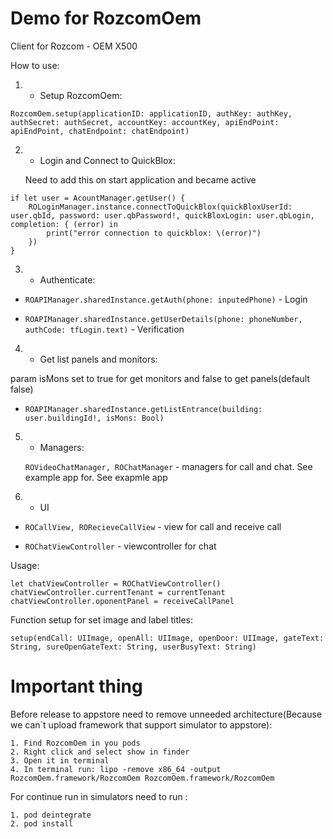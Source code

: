 # Demo for RozcomOem 

Client for  Rozcom - OEM X500

How to use:

1. - Setup RozcomOem:

  ```RozcomOem.setup(applicationID: applicationID, authKey: authKey, authSecret: authSecret, accountKey: accountKey, apiEndPoint: apiEndPoint, chatEndpoint: chatEndpoint)```


2. - Login and Connect to QuickBlox:

    Need to add this on start application and became active

```
if let user = AcountManager.getUser() {
    ROLoginManager.instance.connectToQuickBlox(quickBloxUserId: user.qbId, password: user.qbPassword!, quickBloxLogin: user.qbLogin, completion: { (error) in
        print("error connection to quickblox: \(error)")
    })
}
```

3. - Authenticate:

-  ```ROAPIManager.sharedInstance.getAuth(phone: inputedPhone)``` - Login

- ```ROAPIManager.sharedInstance.getUserDetails(phone: phoneNumber, authCode: tfLogin.text)``` - Verification

4. - Get list panels and monitors:

param isMons set to true for get monitors and false to get panels(default false)
- ```ROAPIManager.sharedInstance.getListEntrance(building: user.buildingId!, isMons: Bool)```

5. - Managers:

	```ROVideoChatManager, ROChatManager``` - managers for call and chat. See example app for. See exapmle app

6. - UI

 - ```ROCallView, RORecieveCallView``` - view for call and receive call

 - ```ROChatViewController``` - viewcontroller for chat


 Usage: 
 ```
 let chatViewController = ROChatViewController()
 chatViewController.currentTenant = currentTenant    
 chatViewController.oponentPanel = receiveCallPanel 
 ```
  
Function setup for set image and label titles:
```
setup(endCall: UIImage, openAll: UIImage, openDoor: UIImage, gateText: String, sureOpenGateText: String, userBusyText: String)
```



# Important thing
        
 Before release to appstore need to remove unneeded architecture(Because we can`t upload framework that support simulator to appstore):



    1. Find RozcomOem in you pods
    2. Right click and select show in finder
    3. Open it in terminal
    4. In terminal run: lipo -remove x86_64 -output RozcomOem.framework/RozcomOem RozcomOem.framework/RozcomOem


For continue run in simulators need to run :

    1. pod deintegrate
    2. pod install

